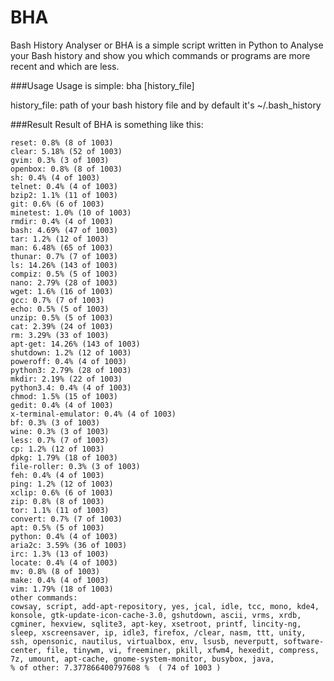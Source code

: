 # BHA

Bash History Analyser or BHA is a simple script written in Python to Analyse your Bash history and show you which commands or programs are more recent and which are less.

###Usage
Usage is simple: bha [history_file]

  history_file: path of your bash history file and by default it's ~/.bash_history

###Result
Result of BHA is something like this:


```
reset: 0.8% (8 of 1003)
clear: 5.18% (52 of 1003)
gvim: 0.3% (3 of 1003)
openbox: 0.8% (8 of 1003)
sh: 0.4% (4 of 1003)
telnet: 0.4% (4 of 1003)
bzip2: 1.1% (11 of 1003)
git: 0.6% (6 of 1003)
minetest: 1.0% (10 of 1003)
rmdir: 0.4% (4 of 1003)
bash: 4.69% (47 of 1003)
tar: 1.2% (12 of 1003)
man: 6.48% (65 of 1003)
thunar: 0.7% (7 of 1003)
ls: 14.26% (143 of 1003)
compiz: 0.5% (5 of 1003)
nano: 2.79% (28 of 1003)
wget: 1.6% (16 of 1003)
gcc: 0.7% (7 of 1003)
echo: 0.5% (5 of 1003)
unzip: 0.5% (5 of 1003)
cat: 2.39% (24 of 1003)
rm: 3.29% (33 of 1003)
apt-get: 14.26% (143 of 1003)
shutdown: 1.2% (12 of 1003)
poweroff: 0.4% (4 of 1003)
python3: 2.79% (28 of 1003)
mkdir: 2.19% (22 of 1003)
python3.4: 0.4% (4 of 1003)
chmod: 1.5% (15 of 1003)
gedit: 0.4% (4 of 1003)
x-terminal-emulator: 0.4% (4 of 1003)
bf: 0.3% (3 of 1003)
wine: 0.3% (3 of 1003)
less: 0.7% (7 of 1003)
cp: 1.2% (12 of 1003)
dpkg: 1.79% (18 of 1003)
file-roller: 0.3% (3 of 1003)
feh: 0.4% (4 of 1003)
ping: 1.2% (12 of 1003)
xclip: 0.6% (6 of 1003)
zip: 0.8% (8 of 1003)
tor: 1.1% (11 of 1003)
convert: 0.7% (7 of 1003)
apt: 0.5% (5 of 1003)
python: 0.4% (4 of 1003)
aria2c: 3.59% (36 of 1003)
irc: 1.3% (13 of 1003)
locate: 0.4% (4 of 1003)
mv: 0.8% (8 of 1003)
make: 0.4% (4 of 1003)
vim: 1.79% (18 of 1003)
other commands: 
cowsay, script, add-apt-repository, yes, jcal, idle, tcc, mono, kde4, konsole, gtk-update-icon-cache-3.0, gshutdown, ascii, vrms, xrdb, cgminer, hexview, sqlite3, apt-key, xsetroot, printf, lincity-ng, sleep, xscreensaver, ip, idle3, firefox, /clear, nasm, ttt, unity, ssh, opensonic, nautilus, virtualbox, env, lsusb, neverputt, software-center, file, tinywm, vi, freeminer, pkill, xfwm4, hexedit, compress, 7z, umount, apt-cache, gnome-system-monitor, busybox, java, 
% of other: 7.377866400797608 %  ( 74 of 1003 )
```

